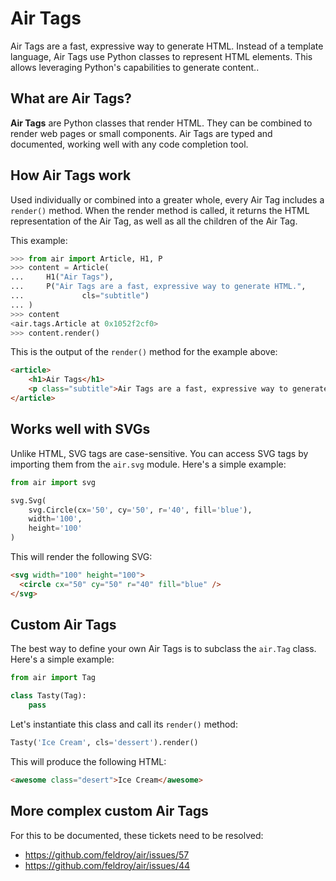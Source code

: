 # Air Tags

Air Tags are a fast, expressive way to generate HTML. Instead of a template language, Air Tags use Python classes to represent HTML elements. This allows leveraging Python's capabilities to generate content..

## What are Air Tags?

**Air Tags** are Python classes that render HTML. They can be combined to render web pages or small components. Air Tags are typed and documented, working well with any code completion tool.

## How Air Tags work

Used individually or combined into a greater whole, every Air Tag includes a `render()` method. When the render method is called, it returns the HTML representation of the Air Tag, as well as all the children of the Air Tag.

This example:

```python
>>> from air import Article, H1, P
>>> content = Article(
...     H1("Air Tags"),
...     P("Air Tags are a fast, expressive way to generate HTML.",
...             cls="subtitle")
... )
>>> content
<air.tags.Article at 0x1052f2cf0>
>>> content.render()
```

This is the output of the `render()` method for the example above:

```html
<article>
    <h1>Air Tags</h1>
    <p class="subtitle">Air Tags are a fast, expressive way to generate HTML.</p>
</article>
```

## Works well with SVGs

Unlike HTML, SVG tags are case-sensitive. You can access SVG tags by importing them from the `air.svg` module. Here's a simple example:

```python
from air import svg

svg.Svg(
    svg.Circle(cx='50', cy='50', r='40', fill='blue'),
    width='100',
    height='100'
)
```

This will render the following SVG:

```html
<svg width="100" height="100">
  <circle cx="50" cy="50" r="40" fill="blue" />
</svg>
```

## Custom Air Tags

The best way to define your own Air Tags is to subclass the `air.Tag` class. Here's a simple example:


```python
from air import Tag

class Tasty(Tag):
    pass
```

Let's instantiate this class and call its `render()` method:

```python
Tasty('Ice Cream', cls='dessert').render()
```

This will produce the following HTML:

```html
<awesome class="desert">Ice Cream</awesome>
```

## More complex custom Air Tags

For this to be documented, these tickets need to be resolved:

- https://github.com/feldroy/air/issues/57
- https://github.com/feldroy/air/issues/44
